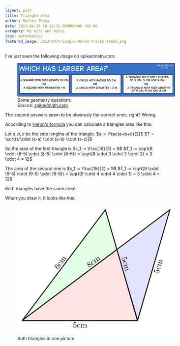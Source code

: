 ```yaml
---
layout: post
title: Triangle area
author: Martin Thoma
date: 2013-04-25 10:13:15.000000000 +02:00
category: My bits and bytes
tags: mathematics
featured_image: 2013/04/triangle-heron-tricky-thumb.png
---
```

I've just seen the following image on spikedmath.com:

<figure class="aligncenter">
            <a href="../images/2013/04/549-simple-area-quizz.png"><img src="../images/2013/04/549-simple-area-quizz.png" alt="Some geometry questions" style="max-width:512px;max-height:109px" class="size-full wp-image-64221"/></a>
            <figcaption class="text-center">Some geometry questions.<br />Source: <a href='http://spikedmath.com/549.html'>spikedmath.com</a></figcaption>
        </figure>

The second answers seem to be obviously the correct ones, right? Wrong.

According to <a href="http://en.wikipedia.org/wiki/Heron%27s_formula">Heron's formula</a> you can calculate a triangles area like this:

Let $a, b, c$ be the side lengths of the triangle.
$s := \frac{a+b+c}{2}$
$T = \sqrt{s \cdot (s-a) \cdot (s-b) \cdot (s-c)}$

So the area of the first triangle is
$s_1 := \frac{16}{2} = 8$
$T_1 := \sqrt{8 \cdot (8-5) \cdot (8-5) \cdot (8-6)} = \sqrt{8 \cdot 3 \cdot 3 \cdot 2} = 3 \cdot 4 = 12$

The area of the second one is
$s_1 := \frac{18}{2} = 9$
$T_1 := \sqrt{9 \cdot (9-5) \cdot (9-5) \cdot (9-8)} = \sqrt{9 \cdot 4 \cdot 4 \cdot 1} = 3 \cdot 4 = 12$

Both triangles have the same area!

When you draw it, it looks like this:

<figure class="aligncenter">
            <a href="../images/2013/04/triangle-heron-tricky1.png"><img src="../images/2013/04/triangle-heron-tricky1.png" alt="Both triangles in one picture" style="max-width:512px;max-height:423px" class="size-full wp-image-64341"/></a>
            <figcaption class="text-center">Both triangles in one picture</figcaption>
        </figure>
